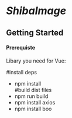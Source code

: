 # _ShibaImage_
## Getting Started
#### Prerequiste
Libary you need for Vue:  

#install deps
* npm install  
#build dist files  
* npm run build  
* npm install axios  
* npm install boo  

